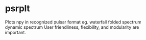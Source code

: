 # psrplt
Plots npy in recognized pulsar format
eg. waterfall
    folded spectrum
    dynamic spectrum
User friendliness, flexibility, and modularity are important.

